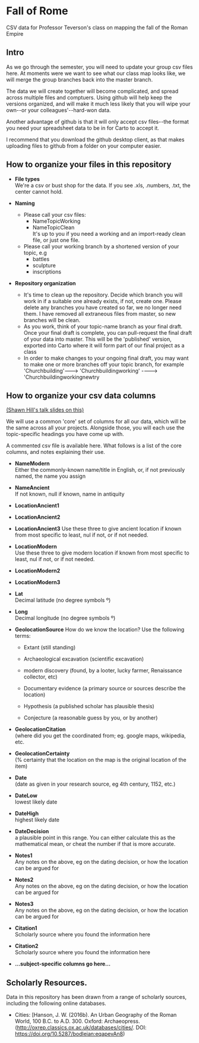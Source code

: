 # Fall of Rome
CSV data for Professor Teverson's class on mapping the fall of the Roman Empire

## Intro
As we go through the semester, you will need to update your group csv files here. At moments were we want to see what our class map looks like, we will merge the group branches back into the master branch.

The data we will create together will become complicated, and spread across multiple files and comptuers. Using github will help keep the versions organized, and will make it much less likely that you will wipe your own--or your colleagues'--hard-won data.

Another advantage of github is that it will only accept csv files--the format you need your spreadsheet data to be in for Carto to accept it.

I recommend that you download the github desktop client, as that makes uploading files to github from a folder on your computer easier.

## How to organize your files in this repository

* __File types__\
We're a csv or bust shop for the data. If you see .xls, .numbers, .txt, the center cannot hold.
* __Naming__
    * Please call your csv files:
        * NameTopicWorking
        * NameTopicClean\
It's up to you if you need a working and an import-ready clean file, or just one file.
    * Please call your working branch by a shortened version of your topic, e.g
        * battles
        * sculpture
        * inscriptions

* __Repository organization__
    * It's time to clean up the repository. Decide which branch you will work in if a suitable one already exists, if not, create one. Please delete any branches you have created so far, we no longer need them. I have removed all extraneous files from master, so new branches will be clean. 
    * As you work, think of your topic-name branch as your final draft. Once your final draft is complete, you can pull-request the final draft of your data into master. This will be the 'published' version, exported into Carto where it will form part of our final project as a class
    * In order to make changes to your ongoing final draft, you may want to make one or more branches off your topic branch, for example 'Churchbuilding'---> 'Churchbuildingworking' ----> 'Churchbuildingworkingnewtry

## How to organize your csv data columns
[(Shawn Hill's talk slides on this)](https://docs.google.com/presentation/d/1COLhUwmg57cayIbF__4e5RfH5JhtJNlbxIyOKIoRKv6Q/edit?usp=sharing)

We will use a common 'core' set of columns for all our data, which will be the same across all your projects. Alongside those, you will each use the topic-specific headings you have come up with.

A commented csv file is available here. What follows is a list of the core columns, and notes explaining their use.

* __NameModern__\
Either the commonly-known name/title in English, or, if not previously named, the name you assign
* __NameAncient__\
If not known, null if known, name in antiquity
* __LocationAncient1__
* __LocationAncient2__
* __LocationAncient3__
Use these three to give ancient location if known from most specific to least, nul if not, or if not needed. 

* __LocationModern__\
Use these three to give modern location if known from most specific to least, nul if not, or if not needed. 
* __LocationModern2__
* __LocationModern3__
* __Lat__ \
Decimal latitude (no degree symbols º)
* __Long__\
Decimal longitude (no degree symbols º)
* __GeolocationSource__ How do we know the location? Use the following terms:
    - Extant (still standing)

    - Archaeological excavation (scientific excavation)

    - modern discovery (found, by a looter, lucky farmer, Renaissance collector, etc)

    - Documentary evidence (a primary source or sources describe the location)

    - Hypothesis (a published scholar has plausible thesis)

    - Conjecture (a reasonable guess by you, or by another)

* __GeolocationCitation__\
 (where did you get the coordinated from; eg. google maps, wikipedia, etc.
* __GeolocationCertainty__\
 (% certainty that the location on the map is the original location of the item)
* __Date__\
(date as given in your research source, eg 4th century, 1152, etc.)
* __DateLow__\
lowest likely date
* __DateHigh__\
highest likely date
* __DateDecision__\
a plausible point in this range. You can either calculate this as the mathematical mean, or cheat the number if that is more accurate.



* __Notes1__\
Any notes on the above, eg on the dating decision, or how the location can be argued for
* __Notes2__\
Any notes on the above, eg on the dating decision, or how the location can be argued for
* __Notes3__\
Any notes on the above, eg on the dating decision, or how the location can be argued for
* __Citation1__\
Scholarly source where you found the information here
* __Citation2__\
Scholarly source where you found the information here

* __...subject-specific columns go here...__

## Scholarly Resources.

Data in this repository has been drawn from a range of scholarly sources, including the following online databases.

* Cities: [Hanson, J. W. (2016b). An Urban Geography of the Roman World, 100 B.C. to A.D. 300. Oxford: Archaeopress.(<http://oxrep.classics.ox.ac.uk/databases/cities/>. DOI: <https://doi.org/10.5287/bodleian:eqapevAn8>)


